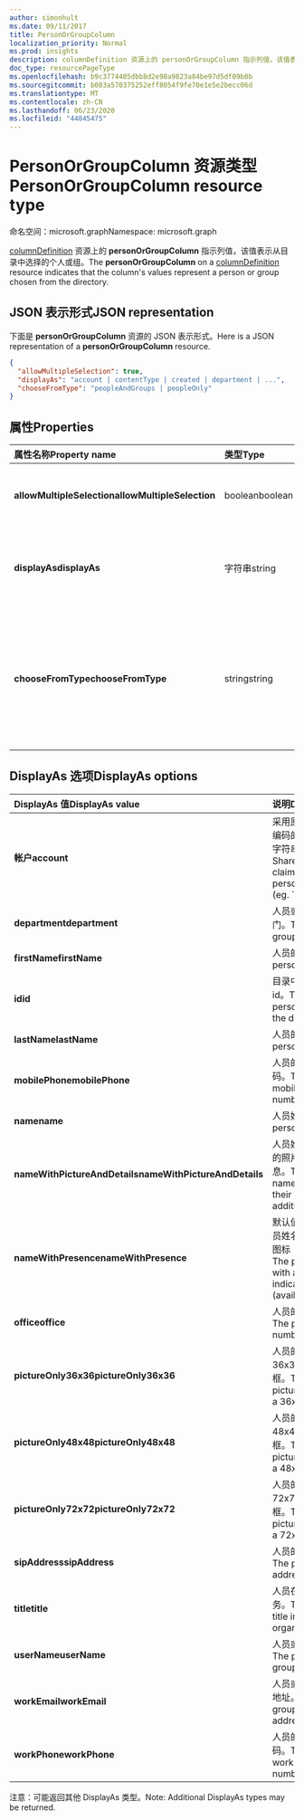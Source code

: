 ```yaml
---
author: simonhult
ms.date: 09/11/2017
title: PersonOrGroupColumn
localization_priority: Normal
ms.prod: insights
description: columnDefinition 资源上的 personOrGroupColumn 指示列值，该值表示从目录中选择的个人或组。
doc_type: resourcePageType
ms.openlocfilehash: b9c3774405dbb8d2e98a9823a84be97d5df09b0b
ms.sourcegitcommit: b083a570375252eff8054f9fe70e1e5e2becc06d
ms.translationtype: MT
ms.contentlocale: zh-CN
ms.lasthandoff: 06/23/2020
ms.locfileid: "44845475"
---
```

# <a name="personorgroupcolumn-resource-type"></a><span data-ttu-id="a119e-103">PersonOrGroupColumn 资源类型</span><span class="sxs-lookup"><span data-stu-id="a119e-103">PersonOrGroupColumn resource type</span></span>

<span data-ttu-id="a119e-104">命名空间：microsoft.graph</span><span class="sxs-lookup"><span data-stu-id="a119e-104">Namespace: microsoft.graph</span></span>

<span data-ttu-id="a119e-105">[columnDefinition](columndefinition.md) 资源上的 **personOrGroupColumn** 指示列值，该值表示从目录中选择的个人或组。</span><span class="sxs-lookup"><span data-stu-id="a119e-105">The **personOrGroupColumn** on a [columnDefinition](columndefinition.md) resource indicates that the column's values represent a person or group chosen from the directory.</span></span>

## <a name="json-representation"></a><span data-ttu-id="a119e-106">JSON 表示形式</span><span class="sxs-lookup"><span data-stu-id="a119e-106">JSON representation</span></span>

<span data-ttu-id="a119e-107">下面是 **personOrGroupColumn** 资源的 JSON 表示形式。</span><span class="sxs-lookup"><span data-stu-id="a119e-107">Here is a JSON representation of a **personOrGroupColumn** resource.</span></span>
<!-- { "blockType": "resource", "@type": "microsoft.graph.personOrGroupColumn", "@property.aka": "chooseFromType=format" } -->

```json
{
  "allowMultipleSelection": true,
  "displayAs": "account | contentType | created | department | ...",
  "chooseFromType": "peopleAndGroups | peopleOnly"
}
```

## <a name="properties"></a><span data-ttu-id="a119e-108">属性</span><span class="sxs-lookup"><span data-stu-id="a119e-108">Properties</span></span>

| <span data-ttu-id="a119e-109">属性名称</span><span class="sxs-lookup"><span data-stu-id="a119e-109">Property name</span></span>              | <span data-ttu-id="a119e-110">类型</span><span class="sxs-lookup"><span data-stu-id="a119e-110">Type</span></span>    | <span data-ttu-id="a119e-111">Description</span><span class="sxs-lookup"><span data-stu-id="a119e-111">Description</span></span>
|:---------------------------|:--------|:--------------------------------------
| <span data-ttu-id="a119e-112">**allowMultipleSelection**</span><span class="sxs-lookup"><span data-stu-id="a119e-112">**allowMultipleSelection**</span></span> | <span data-ttu-id="a119e-113">boolean</span><span class="sxs-lookup"><span data-stu-id="a119e-113">boolean</span></span> | <span data-ttu-id="a119e-114">指示是否可以从源中选择多个值。</span><span class="sxs-lookup"><span data-stu-id="a119e-114">Indicates whether multiple values can be selected from the source.</span></span>
| <span data-ttu-id="a119e-115">**displayAs**</span><span class="sxs-lookup"><span data-stu-id="a119e-115">**displayAs**</span></span>              | <span data-ttu-id="a119e-116">字符串</span><span class="sxs-lookup"><span data-stu-id="a119e-116">string</span></span>  | <span data-ttu-id="a119e-117">如何显示有关所选个人或组的信息。</span><span class="sxs-lookup"><span data-stu-id="a119e-117">How to display the information about the person or group chosen.</span></span> <span data-ttu-id="a119e-118">请参阅下文。</span><span class="sxs-lookup"><span data-stu-id="a119e-118">See below.</span></span>
| <span data-ttu-id="a119e-119">**chooseFromType**</span><span class="sxs-lookup"><span data-stu-id="a119e-119">**chooseFromType**</span></span>         | <span data-ttu-id="a119e-120">string</span><span class="sxs-lookup"><span data-stu-id="a119e-120">string</span></span>  | <span data-ttu-id="a119e-121">是否允许仅选择人员，或同时选择人员和组。</span><span class="sxs-lookup"><span data-stu-id="a119e-121">Whether to allow selection of people only, or people and groups.</span></span> <span data-ttu-id="a119e-122">必须为 `peopleAndGroups` 或 `peopleOnly` 的其中一个。</span><span class="sxs-lookup"><span data-stu-id="a119e-122">Must be one of `peopleAndGroups` or `peopleOnly`.</span></span>

## <a name="displayas-options"></a><span data-ttu-id="a119e-123">DisplayAs 选项</span><span class="sxs-lookup"><span data-stu-id="a119e-123">DisplayAs options</span></span>

| <span data-ttu-id="a119e-124">DisplayAs 值</span><span class="sxs-lookup"><span data-stu-id="a119e-124">DisplayAs value</span></span>               | <span data-ttu-id="a119e-125">说明</span><span class="sxs-lookup"><span data-stu-id="a119e-125">Description</span></span>
|:------------------------------|:-----------------------
| <span data-ttu-id="a119e-126">**帐户**</span><span class="sxs-lookup"><span data-stu-id="a119e-126">**account**</span></span>                   | <span data-ttu-id="a119e-127">采用原始 SharePoint 编码的人员或组声明字符串（如</span><span class="sxs-lookup"><span data-stu-id="a119e-127">The raw SharePoint encoded claim string for the person or group (eg.</span></span> <span data-ttu-id="a119e-128">`i:0#.f|membership|jane@contoso.com`).</span><span class="sxs-lookup"><span data-stu-id="a119e-128">`i:0#.f|membership|jane@contoso.com`).</span></span>
| <span data-ttu-id="a119e-129">**department**</span><span class="sxs-lookup"><span data-stu-id="a119e-129">**department**</span></span>                | <span data-ttu-id="a119e-130">人员或组的所在部门。</span><span class="sxs-lookup"><span data-stu-id="a119e-130">The person or group's department.</span></span>
| <span data-ttu-id="a119e-131">**firstName**</span><span class="sxs-lookup"><span data-stu-id="a119e-131">**firstName**</span></span>                 | <span data-ttu-id="a119e-132">人员的名字。</span><span class="sxs-lookup"><span data-stu-id="a119e-132">The person's first name.</span></span>
| <span data-ttu-id="a119e-133">**id**</span><span class="sxs-lookup"><span data-stu-id="a119e-133">**id**</span></span>                        | <span data-ttu-id="a119e-134">目录中个人或组的 id。</span><span class="sxs-lookup"><span data-stu-id="a119e-134">The id of the person or group in the directory.</span></span>
| <span data-ttu-id="a119e-135">**lastName**</span><span class="sxs-lookup"><span data-stu-id="a119e-135">**lastName**</span></span>                  | <span data-ttu-id="a119e-136">人员的姓氏。</span><span class="sxs-lookup"><span data-stu-id="a119e-136">The person's last name.</span></span>
| <span data-ttu-id="a119e-137">**mobilePhone**</span><span class="sxs-lookup"><span data-stu-id="a119e-137">**mobilePhone**</span></span>               | <span data-ttu-id="a119e-138">人员的移动电话号码。</span><span class="sxs-lookup"><span data-stu-id="a119e-138">The person's mobile phone number.</span></span>
| <span data-ttu-id="a119e-139">**name**</span><span class="sxs-lookup"><span data-stu-id="a119e-139">**name**</span></span>                      | <span data-ttu-id="a119e-140">人员姓名。</span><span class="sxs-lookup"><span data-stu-id="a119e-140">The person's name.</span></span>
| <span data-ttu-id="a119e-141">**nameWithPictureAndDetails**</span><span class="sxs-lookup"><span data-stu-id="a119e-141">**nameWithPictureAndDetails**</span></span> | <span data-ttu-id="a119e-142">人员姓名，以及他们的照片和其他详细信息。</span><span class="sxs-lookup"><span data-stu-id="a119e-142">The person's name along with their picture and additional details.</span></span>
| <span data-ttu-id="a119e-143">**nameWithPresence**</span><span class="sxs-lookup"><span data-stu-id="a119e-143">**nameWithPresence**</span></span>          | <span data-ttu-id="a119e-144">默认值。</span><span class="sxs-lookup"><span data-stu-id="a119e-144">Default.</span></span> <span data-ttu-id="a119e-145">人员姓名和状态指示器图标（空闲/忙碌/等）</span><span class="sxs-lookup"><span data-stu-id="a119e-145">The person's name with a presence indicator icon (available/busy/etc.)</span></span>
| <span data-ttu-id="a119e-146">**office**</span><span class="sxs-lookup"><span data-stu-id="a119e-146">**office**</span></span>                    | <span data-ttu-id="a119e-147">人员的办公室电话。</span><span class="sxs-lookup"><span data-stu-id="a119e-147">The person's office number.</span></span>
| <span data-ttu-id="a119e-148">**pictureOnly36x36**</span><span class="sxs-lookup"><span data-stu-id="a119e-148">**pictureOnly36x36**</span></span>          | <span data-ttu-id="a119e-149">人员的照片，采用 36x36 像素的正方形框。</span><span class="sxs-lookup"><span data-stu-id="a119e-149">The person's picture, bounded by a 36x36 px square.</span></span>
| <span data-ttu-id="a119e-150">**pictureOnly48x48**</span><span class="sxs-lookup"><span data-stu-id="a119e-150">**pictureOnly48x48**</span></span>          | <span data-ttu-id="a119e-151">人员的照片，采用 48x48 像素的正方形框。</span><span class="sxs-lookup"><span data-stu-id="a119e-151">The person's picture, bounded by a 48x48 px square.</span></span>
| <span data-ttu-id="a119e-152">**pictureOnly72x72**</span><span class="sxs-lookup"><span data-stu-id="a119e-152">**pictureOnly72x72**</span></span>          | <span data-ttu-id="a119e-153">人员的照片，采用 72x72 像素的正方形框。</span><span class="sxs-lookup"><span data-stu-id="a119e-153">The person's picture, bounded by a 72x72 px square.</span></span>
| <span data-ttu-id="a119e-154">**sipAddress**</span><span class="sxs-lookup"><span data-stu-id="a119e-154">**sipAddress**</span></span>                | <span data-ttu-id="a119e-155">人员的 sip 地址。</span><span class="sxs-lookup"><span data-stu-id="a119e-155">The person's sip address.</span></span>
| <span data-ttu-id="a119e-156">**title**</span><span class="sxs-lookup"><span data-stu-id="a119e-156">**title**</span></span>                     | <span data-ttu-id="a119e-157">人员在组织中的职务。</span><span class="sxs-lookup"><span data-stu-id="a119e-157">The person's title in the organization.</span></span>
| <span data-ttu-id="a119e-158">**userName**</span><span class="sxs-lookup"><span data-stu-id="a119e-158">**userName**</span></span>                  | <span data-ttu-id="a119e-159">人员或组的用户名。</span><span class="sxs-lookup"><span data-stu-id="a119e-159">The person or group's user name.</span></span>
| <span data-ttu-id="a119e-160">**workEmail**</span><span class="sxs-lookup"><span data-stu-id="a119e-160">**workEmail**</span></span>                 | <span data-ttu-id="a119e-161">人员或组的电子邮件地址。</span><span class="sxs-lookup"><span data-stu-id="a119e-161">The person or group's email address.</span></span>
| <span data-ttu-id="a119e-162">**workPhone**</span><span class="sxs-lookup"><span data-stu-id="a119e-162">**workPhone**</span></span>                 | <span data-ttu-id="a119e-163">人员的工作电话号码。</span><span class="sxs-lookup"><span data-stu-id="a119e-163">The person's work phone number.</span></span>

<span data-ttu-id="a119e-164">注意：可能返回其他 DisplayAs 类型。</span><span class="sxs-lookup"><span data-stu-id="a119e-164">Note: Additional DisplayAs types may be returned.</span></span>

<!-- {
  "type": "#page.annotation",
  "description": "",
  "keywords": "",
  "section": "documentation",
  "suppressions": [
    "Warning: /api-reference/v1.0/resources/personorgroupcolumn.md:
      Found potential enums in resource example that weren't defined in a table:(peopleAndGroups,peopleOnly) are in resource, but () are in table",
    "Warning: /api-reference/v1.0/resources/personorgroupcolumn.md:
      Found potential enums in resource example that weren't defined in a table:(account,contentType,created,department,...) are in resource, but () are in table"
  ],
  "tocPath": "Resources/PersonOrGroupColumn"
} -->
